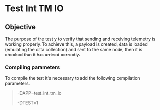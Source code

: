 # Test Int TM IO

## Objective

The purpose of the test y to verify that sending and receiving telemetry is working properly.
To achieve this, a payload is created, data is loaded (emulating the data collection) and sent
to the same node, then it is checked that it has arrived correctly.

### Compiling parameters

To compile the test it's necessary to add the following compilation parameters.

>-DAPP=test_int_tm_io
>
>-DTEST=1
